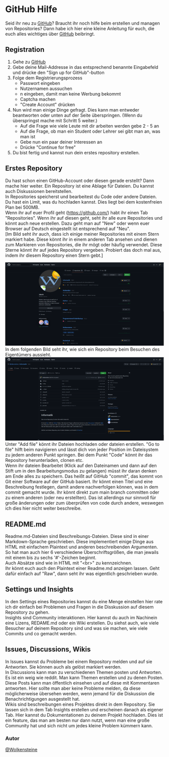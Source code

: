 # GitHub Hilfe
Seid ihr neu zu [GitHub](https://github.com)? Braucht ihr noch hilfe beim erstellen und managen von Repositories? Dann habe ich hier eine kleine Anleitung für euch, die euch alles wichtiges über [GitHub](https://github.com) beibringt.

## Registration

1. Gehe zu [GitHub](https://github.com)<br>
2. Gebe deine Mail-Addresse in das entsprechend benannte Eingabefeld und drücke den "Sign up for GitHub"-button<br>
3. Folge dem Registrierungsprozess<br>
	- Passwort eingeben<br>
	- Nutzernamen aussuchen<br>
	- n eingeben, damit man keine Werbung bekommt<br>
	- Captcha machen<br>
	- "Create Account" drücken<br>
4. Nun wird man einige Dinge gefragt. Dies kann man entweder beantworten oder unten auf der Seite überspringen. (Wenn du überspringst mache mit Schritt 5 weiter.)<br>
	- Auf die Frage wie viele Leute mit dir arbeiten werden gebe 2 - 5 an<br>
	- Auf die Frage, ob man ein Student oder Lehrer sei gibt man an, was man ist<br>
	- Gebe nun ein paar deiner Interessen an<br>
	- Drücke "Continue for free"<br>
5. Du bist fertig und kannst nun dein erstes repository erstellen.

## Erstes Repository
Du hast schon einen GitHub-Account oder diesen gerade erstellt? Dann mache hier weiter. Ein Repository ist eine Ablage für Dateien. Du kannst auch Diskussionen bereitstellen. <br>
In Repositories speicherst und bearbeitest du Code oder andere Dateien. Du hast ein Limit, was du hochladen kannst. Dies liegt bei dem kostenfreien Plan bei 500MB. <br>
Wenn ihr auf euer Profil geht (https://github.com/<euer Benutzername>) habt ihr einen Tab "Repositories". Wenn ihr auf diesen geht, seht ihr alle eure Repositories und könnt auch neue erstellen. Dazu geht man auf "New" oder wenn euer Browser auf Deutsch eingestellt ist entsprechend auf "Neu".<br>
[Im Bild seht ihr auch, dass ich einige meiner Repositories mit einem Stern markiert habe. Diese könnt ihr in einem anderen Tab ansehen und dienen zum Markieren von Repositories, die ihr mögt oder häufig verwendet. Diese Sterne könnt ihr auf jedes Repository vergeben. Probiert das doch mal aus, indem ihr diesem Repository einen Stern gebt.]
<div align="center">
	<img src="https://github.com/Wolkensteine/Informatik/blob/main/Recourses/GitHub/Screenshot_20221105_143825.png" alt="Bild" \>
</div>
In dem folgenden Bild seht ihr, wie sich ein Repository beim Besuchen des Eigentümers aussieht. 
<div align="center">
        <img src="https://github.com/Wolkensteine/Informatik/blob/main/Recourses/GitHub/Screenshot_20221105_144852.png" alt="Bild" \>
</div>
Unter "Add file" könnt ihr Dateien hochladen oder dateien erstellen. "Go to file" hilft beim navigieren und lässt dich von jeder Position im Dateisystem zu jedem anderen Punkt springen. Bei dem Punkt "Code" könnt ihr das Repository herunterladen, clonen etc. <br>
Wenn ihr dateien Bearbeitet (Klick auf den Dateinamen und dann auf den Stift um in den Bearbeitungsmodus zu gelangen) müsst ihr daran denken am Ende alles zu speichern. Das heißt auf GitHub "commit", das kommt von Git einer Software auf der GitHub basiert. Ihr könnt einen Titel und eine Beschreibung festlegen, damit andere nachverfolgen können, was in dem commit gemacht wurde. Ihr könnt direkt zum main branch committen oder zu einem anderen (oder neu erstellten). Das ist allerdings nur sinnvoll für große änderungen oder zum überprüfen von code durch andere, weswegen ich dies hier nicht weiter beschreibe.
	
## README.md
Readme.md-Dateien sind Beschreibungs-Dateien. Diese sind in einer Markdown-Sprache geschrieben. Diese implementiert einige Dinge aus HTML mit einfachem Plaintext und anderen beschreibenden Argumenten.<br>
So hat man auch hier 6 verschiedene Überschriftsgrößen, die man jewails mit einem bis zu sechs '#'-Zeichen beginnt.<br>
Auch Absätze sind wie in HTML mit "\<br>" zu kennzeichnen.<br>
Ihr könnt euch auch den Plaintext einer Readme.md anzeigen lassen. Geht dafür einfach auf "Raw", dann seht ihr was eigentlich geschrieben wurde.

## Settings und Insights
In den Settings eines Repositories kannst du eine Menge einstellen hier rate ich dir einfach bei Problemen und Fragen in die Disskussion auf diesem Repository zu gehen.<br>
Insights sind Community interaktionen. Hier kannst du auch im Nachinein eine Lizens, REDAME.md oder ein Wiki erstellen. Du siehst auch, wie viele Besucher auf deinem Repository sind und was sie machen, wie viele Commits und co gemacht werden. 

## Issues, Discussions, Wikis
In Issues kannst du Probleme bei einem Repository melden und auf sie Antworten. Sie können auch als gelöst markiert werden.<br>
In Discussions kann man zu verschiedenen Themen posten und Antworten. Es ist ein weig wie reddit. Man kann Themen erstellen und zu denen Posten. Diese Posts kann man öffentlich einsehen und auf diese mit Kommentaren antworten. Hier sollte man aber keine Probleme melden, da diese möglicherweise übersehen werden, wenn jemand für die Diskussion die Benachrichtigungen ausgestellt hat.<br>
Wikis sind beschreibungen eines Projektes direkt in dem Repository. Sie lassen sich in dem Tab Insights erstellen und erscheinen danach als eigener Tab. Hier kannst du Dokumentationen zu deinem Projekt hochladen. Dies ist ein feature, das man am besten nur dann nutzt, wenn man eine große Community hat und sich nicht um jedes kleine Problem kümmern kann.

### Autor
[@Wolkensteine](https://github.com/Wolkensteine)

